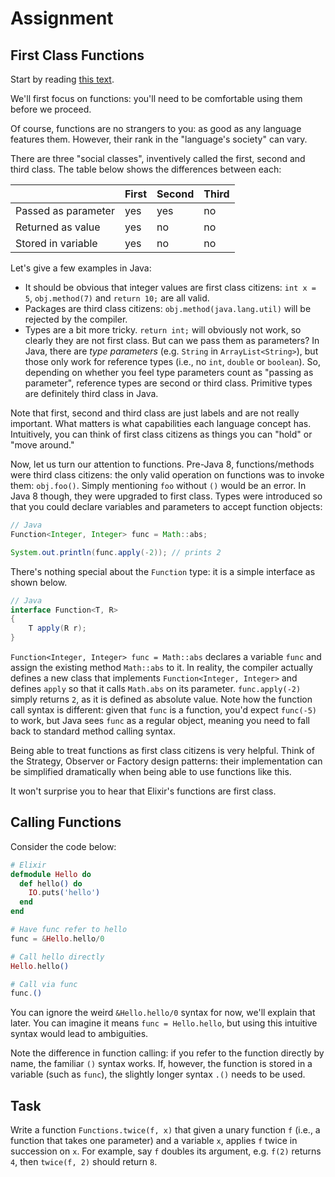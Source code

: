 # Assignment

## First Class Functions

Start by reading [this text](/docs/loops.md).

We'll first focus on functions: you'll need to be comfortable
using them before we proceed.

Of course, functions are no strangers to you:
as good as any language features them.
However, their rank in the "language's society"
can vary.

There are three "social classes", inventively called the first,
second and third class. The table below shows the differences between each:

| | First | Second | Third |
|-|-|-|-|
|Passed as parameter| yes | yes | no |
|Returned as value| yes | no | no |
|Stored in variable| yes | no | no |

Let's give a few examples in Java:

* It should be obvious that integer values are first class citizens: `int x = 5`, `obj.method(7)` and `return 10;` are all valid.
* Packages are third class citizens: `obj.method(java.lang.util)` will be rejected by the compiler.
* Types are a bit more tricky. `return int;` will obviously not work, so clearly they are not first class. But can we pass them as parameters? In Java,
  there are *type parameters* (e.g. `String` in `ArrayList<String>`), but those only work for reference types (i.e., no `int`, `double` or `boolean`).
  So, depending on whether you feel type parameters count as "passing as parameter", reference types are second or third class. Primitive types are definitely
  third class in Java.

Note that first, second and third class are just labels and are not really important. What matters is what capabilities each language
concept has. Intuitively, you can think of first class citizens as things you can "hold" or "move around."

Now, let us turn our attention to functions. Pre-Java 8, functions/methods were third class citizens:
the only valid operation on functions was to invoke them: `obj.foo()`. Simply mentioning `foo` without `()` would be an error.
In Java 8 though, they were upgraded to first class. Types were introduced so that you could declare variables
and parameters to accept function objects:

```java
// Java
Function<Integer, Integer> func = Math::abs;

System.out.println(func.apply(-2)); // prints 2
```

There's nothing special about the `Function` type: it is a simple interface as shown below.

```java
// Java
interface Function<T, R>
{
    T apply(R r);
}
```

`Function<Integer, Integer> func = Math::abs` declares a variable `func` and assign the existing method `Math::abs` to it.
In reality, the compiler actually defines a new class that implements `Function<Integer, Integer>` and
defines `apply` so that it calls `Math.abs` on its parameter.
`func.apply(-2)` simply returns `2`, as it is defined as absolute value.
Note how the function call syntax is different: given that `func` is a function, you'd
expect `func(-5)` to work, but Java sees `func` as a regular object, meaning
you need to fall back to standard method calling syntax.

Being able to treat functions as first class citizens is very helpful. Think of the Strategy,
Observer or Factory design patterns: their implementation can be simplified dramatically
when being able to use functions like this.

It won't surprise you to hear that Elixir's functions are first class.

## Calling Functions

Consider the code below:

```elixir
# Elixir
defmodule Hello do
  def hello() do
    IO.puts('hello')
  end
end

# Have func refer to hello
func = &Hello.hello/0

# Call hello directly
Hello.hello()

# Call via func
func.()
```

You can ignore the weird `&Hello.hello/0` syntax for now, we'll explain that later.
You can imagine it means `func = Hello.hello`, but using
this intuitive syntax would lead to ambiguities.

Note the difference in function calling: if you refer to the function directly by name,
the familiar `()` syntax works. If, however, the function is stored in a variable (such as `func`),
the slightly longer syntax `.()` needs to be used.

## Task

Write a function `Functions.twice(f, x)` that given a unary function `f` (i.e., a function that
takes one parameter) and a variable `x`, applies `f` twice in succession on `x`.
For example, say `f` doubles its argument, e.g. `f(2)` returns `4`,
then `twice(f, 2)` should return `8`.
